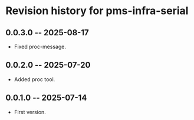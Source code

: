 # Revision history for pms-infra-serial

## 0.0.3.0 -- 2025-08-17

* Fixed proc-message.

## 0.0.2.0 -- 2025-07-20

* Added proc tool.


## 0.0.1.0 -- 2025-07-14

* First version.
